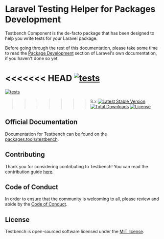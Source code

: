 Laravel Testing Helper for Packages Development
==============

Testbench Component is the de-facto package that has been designed to help you write tests for your Laravel package.

Before going through the rest of this documentation, please take some time to read the [Package Development](https://laravel.com/docs/packages) section of Laravel's own documentation, if you haven't done so yet.

<<<<<<< HEAD
[![tests](https://github.com/orchestral/testbench/workflows/tests/badge.svg?branch=9.x)](https://github.com/orchestral/testbench/actions?query=workflow%3Atests+branch%3A9.x)
=======
[![tests](https://github.com/orchestral/testbench/workflows/tests/badge.svg?branch=develop)](https://github.com/orchestral/testbench/actions?query=workflow%3Atests+branch%3Adevelop)
>>>>>>> 8.x
[![Latest Stable Version](https://poser.pugx.org/orchestra/testbench/v/stable)](https://packagist.org/packages/orchestra/testbench)
[![Total Downloads](https://poser.pugx.org/orchestra/testbench/downloads)](https://packagist.org/packages/orchestra/testbench)
[![License](https://poser.pugx.org/orchestra/testbench/license)](https://packagist.org/packages/orchestra/testbench)

## Official Documentation

Documentation for Testbench can be found on the [packages.tools/testbench](https://packages.tools/testbench).

## Contributing

Thank you for considering contributing to Testbench! You can read the contribution guide [here](CONTRIBUTING.md).

## Code of Conduct

In order to ensure that the community is welcoming to all, please review and abide by the [Code of Conduct](CODE_OF_CONDUCT.md).

## License

Testbench is open-sourced software licensed under the [MIT license](LICENSE).
